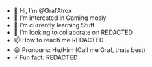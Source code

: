 - 👋 Hi, I’m @GrafAtrox
- 👀 I’m interested in Gaming mosly
- 🌱 I’m currently learning Stuff
- 💞️ I’m looking to collaborate on REDACTED
- 📫 How to reach me REDACTED
- 😄 Pronouns: He/Him (Call me Graf, thats best)
- ⚡ Fun fact: REDACTED

<!---
GrafAtrox/GrafAtrox is a ✨ special ✨ repository because its `README.md` (this file) appears on your GitHub profile.
You can click the Preview link to take a look at your changes.
--->
